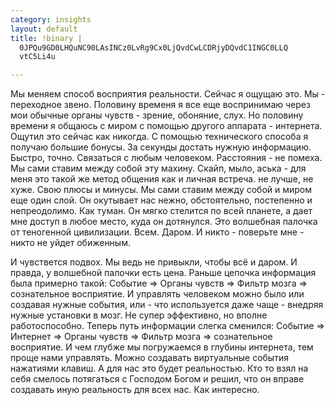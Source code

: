 ```yaml
--- 
category: insights
layout: default
title: !binary |
  0JPQu9GD0LHQuNC90LAsINCz0LvRg9Cx0LjQvdCwLCDRjyDQvdC1INGC0LLQ
  vtC5Li4u

---
```

Мы меняем способ восприятия реальности.
Сейчас я ощущаю это. Мы - переходное звено. Половину временя я все еще воспринимаю через мои обычные органы чувств - зрение, обоняние, слух. Но половину времени я общаюсь с миром с помощью другого аппарата - интернета. Ощутил это сейчас как никогда. С помощью технического способа я получаю большие бонусы. За секунды достать нужную информацию. Быстро, точно. Связаться с любым человеком. Расстояния - не помеха. 
Мы сами ставим между собой эту махину. Скайп, мыло, аська - для меня это такой же метод общения как и личная встреча. не лучше, не хуже. Свою плюсы и минусы. Мы сами ставим между собой и миром еще один слой. Он окутывает нас нежно, обстоятельно, постепенно и непреодолимо. Как туман. Он мягко стелится по всей планете, а дает мне доступ в любое место, куда он дотянулся. Это волшебная палочка от теногенной цивилизации. Всем. Даром. И никто - поверьте мне - никто не уйдет обиженным.

И чувствется подвох. Мы ведь не привыкли, чтобы всё и даром. И правда, у волшебной палочки есть цена. Раньше цепочка информация была примерно такой: Событие =&gt; Органы чувств =&gt; Фильтр мозга =&gt; сознательное восприятие. И управлять человеком можно было или создавая нужные события, или - что используется даже чаще - внедряя нужные установки в мозг. Не супер эффективно, но вполне работоспособно. Теперь путь информации слегка сменился: Событие =&gt; Интернет =&gt; Органы чувств =&gt; Фильтр мозга =&gt; сознательное восприятие. И чем глубже мы погружаемся в глубины интернета, тем проще нами управлять. Можно создавать виртуальные события нажатиями клавиш. А для нас это будет реальностью. Кто то взял на себя смелось потягаться с Господом Богом и решил, что он вправе создавать иную реальность для всех нас. Как интересно.
